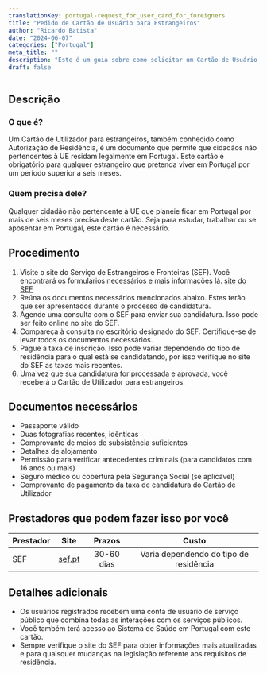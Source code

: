 ```yaml
---
translationKey: portugal-request_for_user_card_for_foreigners
title: "Pedido de Cartão de Usuário para Estrangeiros"
author: "Ricardo Batista"
date: "2024-06-07"
categories: ["Portugal"]
meta_title: ""
description: "Este é um guia sobre como solicitar um Cartão de Usuário para estrangeiros em Portugal."
draft: false
---
```


## Descrição
### O que é?
Um Cartão de Utilizador para estrangeiros, também conhecido como Autorização de Residência, é um documento que permite que cidadãos não pertencentes à UE residam legalmente em Portugal. Este cartão é obrigatório para qualquer estrangeiro que pretenda viver em Portugal por um período superior a seis meses.

### Quem precisa dele?
Qualquer cidadão não pertencente à UE que planeie ficar em Portugal por mais de seis meses precisa deste cartão. Seja para estudar, trabalhar ou se aposentar em Portugal, este cartão é necessário.

## Procedimento

1. Visite o site do Serviço de Estrangeiros e Fronteiras (SEF). Você encontrará os formulários necessários e mais informações lá. [site do SEF](https://www.sef.pt)
2. Reúna os documentos necessários mencionados abaixo. Estes terão que ser apresentados durante o processo de candidatura.
3. Agende uma consulta com o SEF para enviar sua candidatura. Isso pode ser feito online no site do SEF.
4. Compareça à consulta no escritório designado do SEF. Certifique-se de levar todos os documentos necessários.
5. Pague a taxa de inscrição. Isso pode variar dependendo do tipo de residência para o qual está se candidatando, por isso verifique no site do SEF as taxas mais recentes.
6. Uma vez que sua candidatura for processada e aprovada, você receberá o Cartão de Utilizador para estrangeiros.

## Documentos necessários

- Passaporte válido
- Duas fotografias recentes, idênticas
- Comprovante de meios de subsistência suficientes
- Detalhes de alojamento
- Permissão para verificar antecedentes criminais (para candidatos com 16 anos ou mais)
- Seguro médico ou cobertura pela Segurança Social (se aplicável)
- Comprovante de pagamento da taxa de candidatura do Cartão de Utilizador

## Prestadores que podem fazer isso por você

| Prestador        |     Site     |     Prazos    |       Custo      |
| --------------- | --------------- |  :-------------: | :-------------: |
| SEF      |  [sef.pt](https://www.sef.pt/)       |      30-60 dias      |        Varia dependendo do tipo de residência       |

## Detalhes adicionais
- Os usuários registrados recebem uma conta de usuário de serviço público que combina todas as interações com os serviços públicos.
- Você também terá acesso ao Sistema de Saúde em Portugal com este cartão.
- Sempre verifique o site do SEF para obter informações mais atualizadas e para quaisquer mudanças na legislação referente aos requisitos de residência.